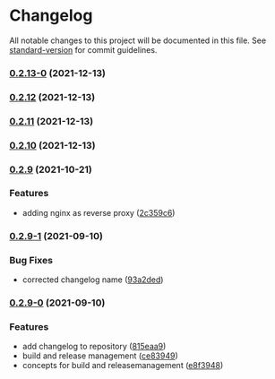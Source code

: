 # Changelog

All notable changes to this project will be documented in this file. See [standard-version](https://github.com/conventional-changelog/standard-version) for commit guidelines.

### [0.2.13-0](https://github.com/mokkapps/changelog-generator-demo/compare/v0.2.12...v0.2.13-0) (2021-12-13)

### [0.2.12](https://github.com/mokkapps/changelog-generator-demo/compare/v0.2.11...v0.2.12) (2021-12-13)

### [0.2.11](https://github.com/mokkapps/changelog-generator-demo/compare/v0.2.10...v0.2.11) (2021-12-13)

### [0.2.10](https://github.com/mokkapps/changelog-generator-demo/compare/v0.2.9...v0.2.10) (2021-12-13)

### [0.2.9](https://github.com/mokkapps/changelog-generator-demo/compare/v0.2.9-1...v0.2.9) (2021-10-21)


### Features

* adding nginx as reverse proxy ([2c359c6](https://github.com/mokkapps/changelog-generator-demo/commits/2c359c63bd1c8185d953e719cfc8c167830ea6a4))

### [0.2.9-1](https://github.com/mokkapps/changelog-generator-demo/compare/v0.2.9-0...v0.2.9-1) (2021-09-10)


### Bug Fixes

* corrected changelog name ([93a2ded](https://github.com/mokkapps/changelog-generator-demo/commits/93a2dedea4ec96a13b0f4224b59118690c91dc04))

### [0.2.9-0](https://github.com/mokkapps/changelog-generator-demo/compare/v0.2.8...v0.2.9-0) (2021-09-10)


### Features

* add changelog to repository ([815eaa9](https://github.com/mokkapps/changelog-generator-demo/commits/815eaa98708887b622acc370ccc8ff9d26dee329))
* build and release management ([ce83949](https://github.com/mokkapps/changelog-generator-demo/commits/ce83949b50a004f484d20e80b23193ca0a6132c1))
* concepts for build and releasemanagement ([e8f3948](https://github.com/mokkapps/changelog-generator-demo/commits/e8f3948f55a7206887e8a0865c14275f3fe3af3e))
